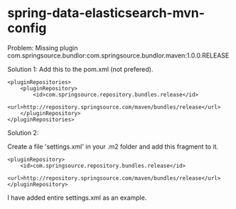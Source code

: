 spring-data-elasticsearch-mvn-config
====================================

Problem:
Missing plugin com.springsource.bundlor:com.springsource.bundlor.maven:1.0.0.RELEASE

Solution 1:
Add this to the pom.xml (not prefered). 

    <pluginRepositories>
        <pluginRepository>
            <id>com.springsource.repository.bundles.release</id>
            <url>http://repository.springsource.com/maven/bundles/release</url>
        </pluginRepository>
    </pluginRepositories>

Solution 2:

Create a file 'settings.xml' in your .m2 folder and add this fragment to it.

    <pluginRepository>
        <id>com.springsource.repository.bundles.release</id>
        <url>http://repository.springsource.com/maven/bundles/release</url>
    </pluginRepository>
    
I have added entire settings.xml as an example.    
        



